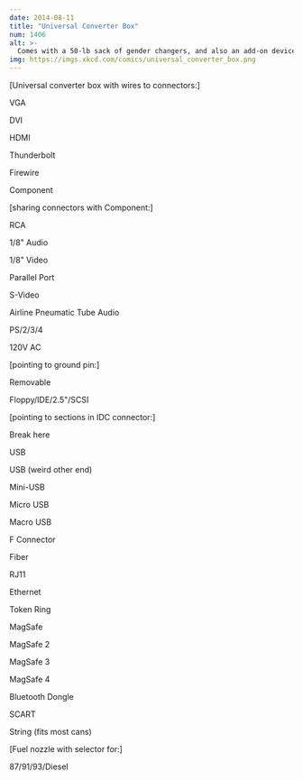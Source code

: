 ```yaml
---
date: 2014-08-11
title: "Universal Converter Box"
num: 1406
alt: >-
  Comes with a 50-lb sack of gender changers, and also an add-on device with a voltage selector and a zillion circular center pin DC adapter tips so you can power any of those devices from the 90s.
img: https://imgs.xkcd.com/comics/universal_converter_box.png
---
```

[Universal converter box with wires to connectors:]

VGA

DVI

HDMI

Thunderbolt

Firewire

Component

[sharing connectors with Component:]

RCA

1/8" Audio

1/8" Video

Parallel Port

S-Video

Airline Pneumatic Tube Audio

PS/2/3/4

120V AC

[pointing to ground pin:]

Removable

Floppy/IDE/2.5"/SCSI

[pointing to sections in IDC connector:]

Break here

USB

USB (weird other end)

Mini-USB

Micro USB

Macro USB

F Connector

Fiber

RJ11

Ethernet

Token Ring

MagSafe

MagSafe 2

MagSafe 3

MagSafe 4

Bluetooth Dongle

SCART

String (fits most cans)

[Fuel nozzle with selector for:]

87/91/93/Diesel
